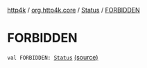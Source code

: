 [http4k](../../index.md) / [org.http4k.core](../index.md) / [Status](index.md) / [FORBIDDEN](./-f-o-r-b-i-d-d-e-n.md)

# FORBIDDEN

`val FORBIDDEN: `[`Status`](index.md) [(source)](https://github.com/http4k/http4k/blob/master/http4k-core/src/main/kotlin/org/http4k/core/Status.kt#L36)